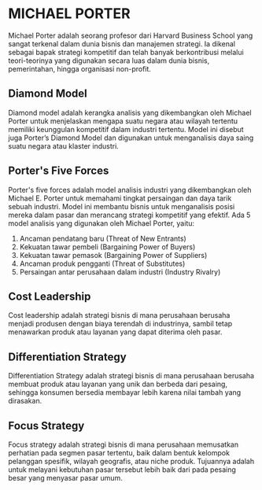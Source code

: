 # MICHAEL PORTER

Michael Porter adalah seorang profesor dari Harvard Business School yang sangat terkenal dalam dunia bisnis dan manajemen strategi. Ia dikenal sebagai bapak strategi kompetitif dan telah banyak berkontribusi melalui teori-teorinya yang digunakan secara luas dalam dunia bisnis, pemerintahan, hingga organisasi non-profit.

## Diamond Model

Diamond model adalah kerangka analisis yang dikembangkan oleh Michael Porter untuk menjelaskan mengapa suatu negara atau wilayah tertentu memiliki keunggulan kompetitif dalam industri tertentu. Model ini disebut juga Porter’s Diamond Model dan digunakan untuk menganalisis daya saing suatu negara atau klaster industri.

## Porter's Five Forces

Porter's five forces adalah model analisis industri yang dikembangkan oleh Michael E. Porter untuk memahami tingkat persaingan dan daya tarik sebuah industri. Model ini membantu bisnis untuk menganalisis posisi mereka dalam pasar dan merancang strategi kompetitif yang efektif. Ada 5 model analisis yang digunakan oleh Michael Porter, yaitu:

1. Ancaman pendatang baru (Threat of New Entrants)
2. Kekuatan tawar pembeli (Bargaining Power of Buyers)
3. Kekuatan tawar pemasok (Bargaining Power of Suppliers)
4. Ancaman produk pengganti (Threat of Substitutes)
5. Persaingan antar perusahaan dalam industri (Industry Rivalry)

## Cost Leadership

Cost leadership adalah strategi bisnis di mana perusahaan berusaha menjadi produsen dengan biaya terendah di industrinya, sambil tetap menawarkan produk atau layanan yang dapat diterima oleh pasar.

## Differentiation Strategy

Differentiation Strategy adalah strategi bisnis di mana perusahaan berusaha membuat produk atau layanan yang unik dan berbeda dari pesaing, sehingga konsumen bersedia membayar lebih karena nilai tambah yang dirasakan.

## Focus Strategy

Focus strategy adalah strategi bisnis di mana perusahaan memusatkan perhatian pada segmen pasar tertentu, baik dalam bentuk kelompok pelanggan spesifik, wilayah geografis, atau niche produk. Tujuannya adalah untuk melayani kebutuhan pasar tersebut lebih baik dari pada pesaing besar yang menyasar pasar umum.